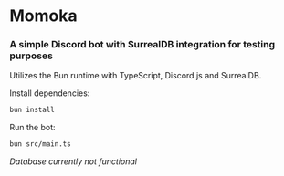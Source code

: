 # Momoka
### A simple Discord bot with SurrealDB integration for testing purposes

Utilizes the Bun runtime with TypeScript, Discord.js and SurrealDB.

Install dependencies:
```bash
bun install
```

Run the bot:
```bash
bun src/main.ts
```

*Database currently not functional*
